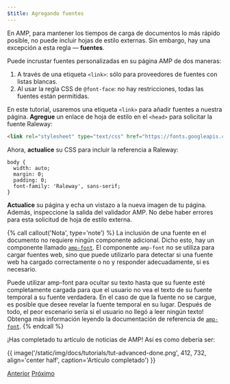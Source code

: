 ```yaml
---
$title: Agregando fuentes
---
```


En AMP, para mantener los tiempos de carga de documentos lo más rápido posible, no puede incluir hojas de estilo externas. Sin embargo, hay una excepción a esta regla &mdash; **fuentes**.

Puede incrustar fuentes personalizadas en su página AMP de dos maneras:

1. A través de una etiqueta `<link>`: sólo para proveedores de fuentes con listas blancas.
2. Al usar la regla CSS de `@font-face`: no hay restricciones, todas las fuentes están permitidas.

En este tutorial, usaremos una etiqueta `<link>` para añadir fuentes a nuestra página. **Agregue** un enlace de hoja de estilo en el `<head>` para solicitar la fuente Raleway:

```html
<link rel="stylesheet" type="text/css" href="https://fonts.googleapis.com/css?family=Raleway">
```

Ahora, **actualice** su CSS para incluir la referencia a Raleway:

```csss
body {
  width: auto;
  margin: 0;
  padding: 0;
  font-family: 'Raleway', sans-serif;
}
```

**Actualice** su página y echa un vistazo a la nueva imagen de tu página. Además, inspeccione la salida del validador AMP. No debe haber errores para esta solicitud de hoja de estilo externa.

{% call callout('Nota', type='note') %}
La inclusión de una fuente en el documento no requiere ningún componente adicional. Dicho esto, hay un componente llamado [`amp-font`](/es/docs/reference/components/amp-font.html). El componente `amp-font` no se utiliza para cargar fuentes web, sino que puede utilizarlo para detectar si una fuente web ha cargado correctamente o no y responder adecuadamente, si es necesario.

Puede utilizar amp-font para ocultar su texto hasta que su fuente esté completamente cargada para que el usuario no vea el texto de su fuente temporal a su fuente verdadera. En el caso de que la fuente no se cargue, es posible que desee revelar la fuente temporal en su lugar. Después de todo, el peor escenario sería si el usuario no llegó a leer ningún texto! Obtenga más información leyendo la documentación de referencia de [`amp-font`](/es/docs/reference/components/amp-font.html).
{% endcall %}

¡Has completado tu artículo de noticias de AMP! Así es como debería ser:

{{ image('/static/img/docs/tutorials/tut-advanced-done.png', 412, 732, align='center half', caption='Artículo completado') }}


<div class="prev-next-buttons">
  <a class="button prev-button" href="/es/docs/fundamentals/add_advanced/navigating.html"><span class="arrow-prev">Anterior</span></a>
  <a class="button next-button" href="/es/docs/fundamentals/add_advanced/congratulations.html"><span class="arrow-next">Próximo</span></a>
</div>
